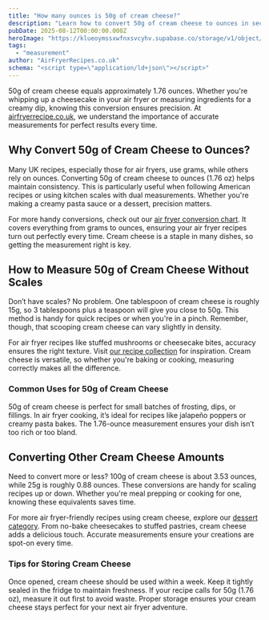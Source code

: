 ```yaml
---
title: "How many ounces is 50g of cream cheese?"
description: "Learn how to convert 50g of cream cheese to ounces in seconds with our simple guide. Perfect for air fryer recipes and precise baking!"
pubDate: 2025-08-12T00:00:00.000Z
heroImage: "https://klueoymssxwfnxsvcyhv.supabase.co/storage/v1/object/public/md/how-many-ounces-is-50g-of-cream-cheese-31e75e54.webp"
tags:
  - "measurement"
author: "AirFryerRecipes.co.uk"
schema: "<script type=\"application/ld+json\"></script>"
---
```


<p>50g of cream cheese equals approximately 1.76 ounces. Whether you're whipping up a cheesecake in your air fryer or measuring ingredients for a creamy dip, knowing this conversion ensures precision. At <a href=https://www.airfryerrecipe.co.uk>airfryerrecipe.co.uk</a>, we understand the importance of accurate measurements for perfect results every time.</p>  

<h2>Why Convert 50g of Cream Cheese to Ounces?</h2>  
<p>Many UK recipes, especially those for air fryers, use grams, while others rely on ounces. Converting 50g of cream cheese to ounces (1.76 oz) helps maintain consistency. This is particularly useful when following American recipes or using kitchen scales with dual measurements. Whether you're making a creamy pasta sauce or a dessert, precision matters.</p>  
<p>For more handy conversions, check out our <a href=https://www.airfryerrecipe.co.uk/air-fryer-conversion-chart>air fryer conversion chart</a>. It covers everything from grams to ounces, ensuring your air fryer recipes turn out perfectly every time. Cream cheese is a staple in many dishes, so getting the measurement right is key.</p>  

<h2>How to Measure 50g of Cream Cheese Without Scales</h2>  
<p>Don’t have scales? No problem. One tablespoon of cream cheese is roughly 15g, so 3 tablespoons plus a teaspoon will give you close to 50g. This method is handy for quick recipes or when you're in a pinch. Remember, though, that scooping cream cheese can vary slightly in density.</p>  
<p>For air fryer recipes like stuffed mushrooms or cheesecake bites, accuracy ensures the right texture. Visit <a href=https://www.airfryerrecipe.co.uk/recipes>our recipe collection</a> for inspiration. Cream cheese is versatile, so whether you're baking or cooking, measuring correctly makes all the difference.</p>  

<h3>Common Uses for 50g of Cream Cheese</h3>  
<p>50g of cream cheese is perfect for small batches of frosting, dips, or fillings. In air fryer cooking, it’s ideal for recipes like jalapeño poppers or creamy pasta bakes. The 1.76-ounce measurement ensures your dish isn’t too rich or too bland.</p>  

<h2>Converting Other Cream Cheese Amounts</h2>  
<p>Need to convert more or less? 100g of cream cheese is about 3.53 ounces, while 25g is roughly 0.88 ounces. These conversions are handy for scaling recipes up or down. Whether you're meal prepping or cooking for one, knowing these equivalents saves time.</p>  
<p>For more air fryer-friendly recipes using cream cheese, explore our <a href=https://www.airfryerrecipe.co.uk/recipe-category/dessert>dessert category</a>. From no-bake cheesecakes to stuffed pastries, cream cheese adds a delicious touch. Accurate measurements ensure your creations are spot-on every time.</p>  

<h3>Tips for Storing Cream Cheese</h3>  
<p>Once opened, cream cheese should be used within a week. Keep it tightly sealed in the fridge to maintain freshness. If your recipe calls for 50g (1.76 oz), measure it out first to avoid waste. Proper storage ensures your cream cheese stays perfect for your next air fryer adventure.</p>
